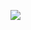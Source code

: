 ![ ](https://github-readme-stats.vercel.app/api/top-langs/?username=yuxyym&layout=compact&theme=tokyonight)
